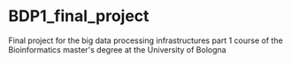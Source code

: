 # BDP1_final_project
Final project for the big data processing infrastructures part 1 course of the Bioinformatics master's degree at the University of Bologna
